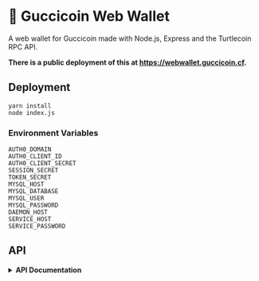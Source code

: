 # 👛 Guccicoin Web Wallet
A web wallet for Guccicoin made with Node.js, Express and the Turtlecoin RPC API.

**There is a public deployment of this at https://webwallet.guccicoin.cf.**

## Deployment
```
yarn install
node index.js
```

### Environment Variables
```
AUTH0_DOMAIN
AUTH0_CLIENT_ID
AUTH0_CLIENT_SECRET
SESSION_SECRET
TOKEN_SECRET
MYSQL_HOST
MYSQL_DATABASE
MYSQL_USER
MYSQL_PASSWORD
DAEMON_HOST
SERVICE_HOST
SERVICE_PASSWORD
```

## API
<details>
<summary><b>API Documentation</b></summary>
If you have an account on the web wallet, you can use the API to programatically send and receive funds.

### Setup
1. Go to [the settings page](https://webwallet.guccicoin.cf/settings) for your account.
2. Hit 'Enable API`
3. You'll be redirected to `/api/status` where you'll get a JSON object like this:
```json
{
    "ok": true,
    "enabled": true,
    "key": "xyz"
}
```
4. Double check that `ok` is equal to `true` and that `enabled` is also `true`. You can then copy the string `key` (in this case it would be `xyz`).

For the majority of deplyoments, the API base will be at `https://example.com/api/`. **If you want to use the public deployment use `https://webwallet.guccicoin.cf/api` for the API base.**

### Failure Response
```json
{
  "ok": false,
  "error": "There was a problem verifying the API key."
}
```
For all failure responses, `ok` will always be false and the `error` can be shown to the user.

### *GET* `/hello`
#### Request
##### Headers
```
Authorization: <YOURAPIKEY>
```
#### Response
```json
{
  "ok": true,
  "hello": "world"
}
```

### *GET* `/info`
#### Request
##### Headers
```
Authorization: <YOURAPIKEY>
```
#### Response
```json
{
  "ok": true,
  "address": "gucci3VWY73cLX6cYX6YhjDzRUVEEzpfE29UaN7U1rH4iqqBnwcLvqk1sjsKXcaQXVcmRWefrvFF7VUqRoaD1CMLMZQZFgm3nEJ1Y",
  "balance": {
    "availableBalance": 10000128.7,
    "lockedAmount": 999950.8
  }
}
```

### *GET* `/transactions`
#### Request
##### Headers
```
Authorization: <YOURAPIKEY>
```
##### URL Parameters
*These URL parameters are optional.*
* `id` - The payment ID to filter for.
```
id: 5d60ffd9543bc08e760026fb1e63c4baf665522c38b6e47f326d8994cfea3852
```
#### Response
```json
{
  "ok": true,
  "targeted": true,
  "transactions": [
    {
      "blockHash": "09307cb03ac5ce3e7a45f98660102c215bfe2247fbfcee2b633ce60c35843ebd",
      "transactionAmount": 99.9,
      "blockIndex": 925,
      "extra": "018b17c80472a4467cd57912709e1ff422398aec1e2e85f865bb082f43733b495e0221005d60ffd9543bc08e760026fb1e63c4baf665522c38b6e47f326d8994cfea3852",
      "fee": 0.1,
      "isBase": false,
      "paymentId": "5d60ffd9543bc08e760026fb1e63c4baf665522c38b6e47f326d8994cfea3852",
      "state": 0,
      "timestamp": 1544359017,
      "transactionHash": "3ae03e7b7b13e3b9246c3b22dba1c2d9785f9ea52f5a01988b27ddaf930fff56",
      "address": "gucci3VWY73cLX6cYX6YhjDzRUVEEzpfE29UaN7U1rH4iqqBnwcLvqk1sjsKXcaQXVcmRWefrvFF7VUqRoaD1CMLMZQZFgm3nEJ1Y",
      "amount": 99.9,
      "type": 0,
      "inbound": true,
      "unlockTime": 0
    }
  ]
}
```
* `targeted` - Whether the results are being filtered by payment ID.

### *POST* `/send`
#### Request
##### Headers
```
Authorization: <YOURAPIKEY>
```
##### Form Data, URL-Encoded or JSON data
* `recipient` - the address to send funds to
* `amount` - amount of guccicoin to send (floats accepted)
* `fee` - amount of guccicoin to use for payment fee
* `paymentid` - payment ID to use for transaction (64 bit hex string)
* `mixin` - mixin number to use (best to start at 0 and work up)
```
recipient: gucci3VA3eMd62N4DXM77M4K9FhPuLjW5VEMNmY8zdoSG8BUStCLsH6ZUK6LKTXrWzHbgLwxkF6oANLkd7NiTawtaBDG3n1P59W1p
amount: 50
fee: 0.1
paymentid: 
mixin: 3
```
#### Response
```json
{
  "ok": true,
  "hash": "77a1016207f77448ef219abdd75457ee2bfdab491dfd1bd356d5d0d38261e5af"
}
```
* `hash` - transaction hash
</details>